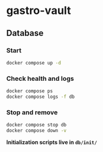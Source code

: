 # gastro-vault

## Database

### Start

```bash
docker compose up -d
```

### Check health and logs

```bash
docker compose ps
docker compose logs -f db
```

### Stop and remove

```bash
docker compose stop db
docker compose down -v
```

**Initialization scripts live in `db/init/`**
